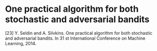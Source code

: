# One practical algorithm for both stochastic and adversarial bandits

\[23\] Y. Seldin and A. Silvkins. One practical algorithm for both stochastic and adversarial bandits. In 31 st International Conference on Machine Learning, 2014.

